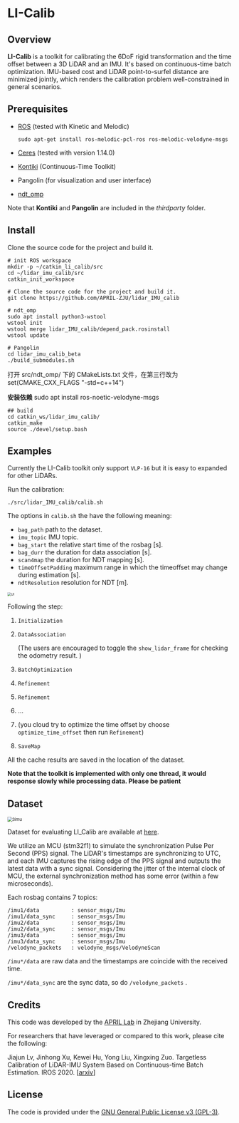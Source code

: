 # LI-Calib

## Overview

**LI-Calib** is a toolkit for calibrating the 6DoF rigid transformation and the time offset between a 3D LiDAR and an IMU. It's based on continuous-time batch optimization. IMU-based cost and LiDAR point-to-surfel distance are minimized jointly, which renders the calibration problem well-constrained in general scenarios. 

## **Prerequisites**

- [ROS](http://wiki.ros.org/ROS/Installation) (tested with Kinetic and Melodic)

  ```shell
  sudo apt-get install ros-melodic-pcl-ros ros-melodic-velodyne-msgs
  ```

- [Ceres](http://ceres-solver.org/installation.html) (tested with version 1.14.0)

- [Kontiki](https://github.com/APRIL-ZJU/Kontiki) (Continuous-Time Toolkit)
- Pangolin (for visualization and user interface)
- [ndt_omp](https://github.com/APRIL-ZJU/ndt_omp) 

Note that **Kontiki** and **Pangolin** are included in the *thirdparty* folder.

## Install


Clone the source code for the project and build it.

```shell
# init ROS workspace
mkdir -p ~/catkin_li_calib/src
cd ~/lidar_imu_calib/src
catkin_init_workspace

# Clone the source code for the project and build it. 
git clone https://github.com/APRIL-ZJU/lidar_IMU_calib

# ndt_omp
sudo apt install python3-wstool
wstool init
wstool merge lidar_IMU_calib/depend_pack.rosinstall
wstool update

# Pangolin
cd lidar_imu_calib_beta
./build_submodules.sh
```

打开 src/ndt_omp/ 下的 CMakeLists.txt 文件，在第三行改为 set(CMAKE_CXX_FLAGS "-std=c++14")

**安装依赖**
sudo apt install ros-noetic-velodyne-msgs

```
## build
cd catkin_ws/lidar_imu_calib/
catkin_make
source ./devel/setup.bash
```

## Examples

Currently the LI-Calib toolkit only support `VLP-16` but it is easy to expanded for other LiDARs. 

Run the calibration:

```shell
./src/lidar_IMU_calib/calib.sh
```

The options in `calib.sh` the have the following meaning:

- `bag_path` path to the dataset.
- `imu_topic` IMU topic.
- `bag_start` the relative start time of the rosbag [s].
- `bag_durr`  the duration for data association [s].
- `scan4map` the duration for NDT mapping [s].
- `timeOffsetPadding` maximum range in which the timeoffset may change during estimation [s].
- `ndtResolution` resolution for NDT [m].

<img src="./pic/ui.png" alt="UI" style="zoom: 50%;" />

Following the step: 

1. `Initialization`

2. `DataAssociation`

   (The users are encouraged to toggle the `show_lidar_frame` for checking the odometry result. )

3. `BatchOptimization`

4. `Refinement`

6. `Refinement`

7. ...

8. (you cloud try to optimize the time offset by choose `optimize_time_offset` then run `Refinement`)

9. `SaveMap`

All the cache results are saved in the location of the dataset.

**Note that the toolkit is implemented with only one thread, it would  response slowly while processing data. Please be patient** 

## Dataset

<img src="./pic/3imu.png" alt="3imu" style="zoom: 67%;" />

Dataset for evaluating LI_Calib are available at [here](https://drive.google.com/drive/folders/1kYLVLMlwchBsjAoNqnrwq2N2Ow5na4VD?usp=sharing). 

We utilize an MCU (stm32f1) to simulate the synchronization Pulse Per Second (PPS) signal. The LiDAR's timestamps are synchronizing to UTC, and each IMU captures the rising edge of the PPS signal and outputs the latest data with a sync signal. Considering the jitter of the internal clock of MCU, the external synchronization method has some error (within a few microseconds).

Each rosbag contains 7 topics:

```
/imu1/data          : sensor_msgs/Imu           
/imu1/data_sync     : sensor_msgs/Imu           
/imu2/data          : sensor_msgs/Imu           
/imu2/data_sync     : sensor_msgs/Imu           
/imu3/data          : sensor_msgs/Imu           
/imu3/data_sync     : sensor_msgs/Imu           
/velodyne_packets   : velodyne_msgs/VelodyneScan
```

`/imu*/data`  are raw data and the timestamps are coincide with the received time. 

`/imu*/data_sync` are the sync data, so do `/velodyne_packets` .

## Credits 

This code was developed by the  [APRIL Lab](https://github.com/APRIL-ZJU) in Zhejiang University.

For researchers that have leveraged or compared to this work, please cite the following:

Jiajun Lv, Jinhong Xu, Kewei Hu, Yong Liu, Xingxing Zuo. Targetless Calibration of LiDAR-IMU System Based on Continuous-time Batch Estimation. IROS 2020.  [[arxiv](https://arxiv.org/pdf/2007.14759.pdf)]

## License

The code is provided under the [GNU General Public License v3 (GPL-3)](https://www.gnu.org/licenses/gpl-3.0.txt).
